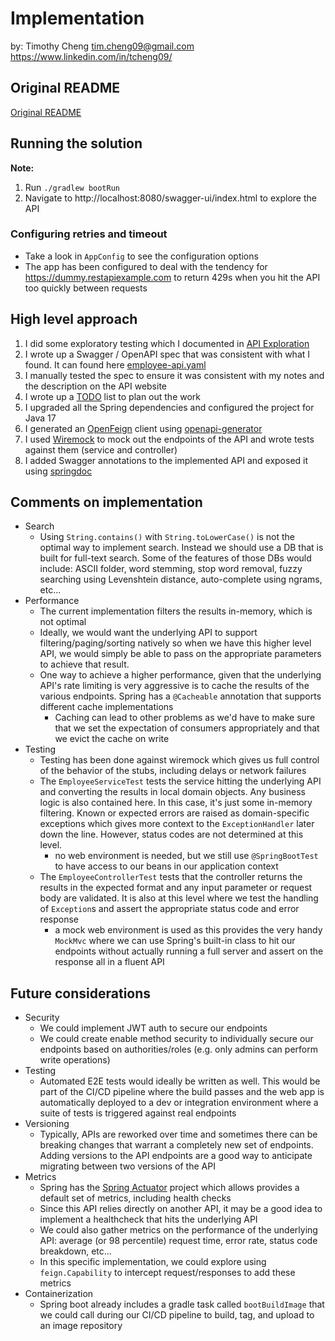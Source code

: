 # Implementation

by: Timothy Cheng tim.cheng09@gmail.com https://www.linkedin.com/in/tcheng09/

## Original README

[Original README](ORIGINAL_README.md)

## Running the solution

**Note:**

1. Run `./gradlew bootRun`
2. Navigate to http://localhost:8080/swagger-ui/index.html to explore the API

### Configuring retries and timeout

- Take a look in `AppConfig` to see the configuration options
- The app has been configured to deal with the tendency for https://dummy.restapiexample.com to return 429s when 
  you hit the API too quickly between requests

## High level approach

1. I did some exploratory testing which I documented in [API Exploration](Notes/API%20Exploration.md)
2. I wrote up a Swagger / OpenAPI spec that was consistent with what I found. It can found here [employee-api.yaml](specs/employee-api.yaml)
3. I manually tested the spec to ensure it was consistent with my notes and the description on the API website 
4. I wrote up a [TODO](Notes/TODO.md) list to plan out the work
5. I upgraded all the Spring dependencies and configured the project for Java 17
6. I generated an [OpenFeign](https://github.com/OpenFeign/feign) client using [openapi-generator](https://github.com/OpenAPITools/openapi-generator)
7. I used [Wiremock](https://wiremock.org/) to mock out the endpoints of the API and wrote tests against them (service and controller)
8. I added Swagger annotations to the implemented API and exposed it using [springdoc](https://springdoc.org/)

## Comments on implementation

- Search
  - Using `String.contains()` with `String.toLowerCase()` is not the optimal way to implement search. Instead we should use
    a DB that is built for full-text search. Some of the features of those DBs would include: ASCII folder, word stemming,
    stop word removal, fuzzy searching using Levenshtein distance, auto-complete using ngrams, etc...
- Performance
  - The current implementation filters the results in-memory, which is not optimal
  - Ideally, we would want the underlying API to support filtering/paging/sorting natively so when we have this 
    higher level API, we would simply be able to pass on the appropriate parameters to achieve that result. 
  - One way to achieve a higher performance, given that the underlying API's rate limiting is very aggressive is to 
    cache the results of the various endpoints. Spring has a `@Cacheable` annotation that supports different cache implementations
    - Caching can lead to other problems as we'd have to make sure that we set the expectation of consumers appropriately and that 
      we evict the cache on write
- Testing
  - Testing has been done against wiremock which gives us full control of the behavior of the stubs, including delays or network failures
  - The `EmployeeServiceTest` tests the service hitting the underlying API and converting the results in local domain objects. Any business
    logic is also contained here. In this case, it's just some in-memory filtering. Known or expected errors are raised as domain-specific 
    exceptions which gives more context to the `ExceptionHandler` later down the line. However, status codes are not determined at this level.
    - no web environment is needed, but we still use `@SpringBootTest` to have access to our beans in our application context
  - The `EmployeeControllerTest` tests that the controller returns the results in the expected format and any input parameter or request
    body are validated. It is also at this level where we test the handling of `Exception`s and assert the appropriate status code and error response
    - a mock web environment is used as this provides the very handy `MockMvc` where we can use Spring's built-in class to hit our endpoints
      without actually running a full server and assert on the response all in a fluent API

## Future considerations

- Security
  - We could implement JWT auth to secure our endpoints
  - We could create enable method security to individually secure our endpoints based on authorities/roles (e.g. only admins can perform write operations)
- Testing
  - Automated E2E tests would ideally be written as well. This would be part of the CI/CD pipeline where the build passes and the web app is
    automatically deployed to a dev or integration environment where a suite of tests is triggered against real endpoints
- Versioning
  - Typically, APIs are reworked over time and sometimes there can be breaking changes that warrant a completely new set of endpoints.
    Adding versions to the API endpoints are a good way to anticipate migrating between two versions of the API
- Metrics
  - Spring has the [Spring Actuator](https://docs.spring.io/spring-boot/docs/current/reference/html/actuator.html) project which allows
    provides a default set of metrics, including health checks
  - Since this API relies directly on another API, it may be a good idea to implement a healthcheck that hits the underlying API
  - We could also gather metrics on the performance of the underlying API: average (or 98 percentile) request time, error rate, status code breakdown, etc...
  - In this specific implementation, we could explore using `feign.Capability` to intercept request/responses to add these metrics
- Containerization
  - Spring boot already includes a gradle task called `bootBuildImage` that we could call during our CI/CD pipeline to build, tag, and upload to an image repository